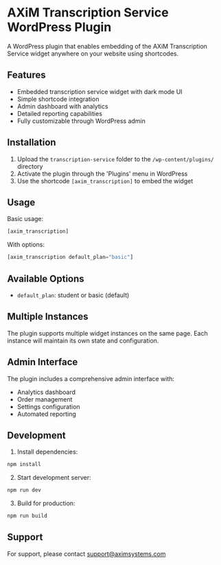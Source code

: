 # AXiM Transcription Service WordPress Plugin

A WordPress plugin that enables embedding of the AXiM Transcription Service widget anywhere on your website using shortcodes.

## Features

- Embedded transcription service widget with dark mode UI
- Simple shortcode integration
- Admin dashboard with analytics
- Detailed reporting capabilities
- Fully customizable through WordPress admin

## Installation

1. Upload the `transcription-service` folder to the `/wp-content/plugins/` directory
2. Activate the plugin through the 'Plugins' menu in WordPress
3. Use the shortcode `[axim_transcription]` to embed the widget

## Usage

Basic usage:
```php
[axim_transcription]
```

With options:
```php
[axim_transcription default_plan="basic"]
```

## Available Options

- `default_plan`: student or basic (default)

## Multiple Instances

The plugin supports multiple widget instances on the same page. Each instance will maintain its own state and configuration.

## Admin Interface

The plugin includes a comprehensive admin interface with:

- Analytics dashboard
- Order management
- Settings configuration
- Automated reporting

## Development

1. Install dependencies:
```bash
npm install
```

2. Start development server:
```bash
npm run dev
```

3. Build for production:
```bash
npm run build
```

## Support

For support, please contact support@aximsystems.com